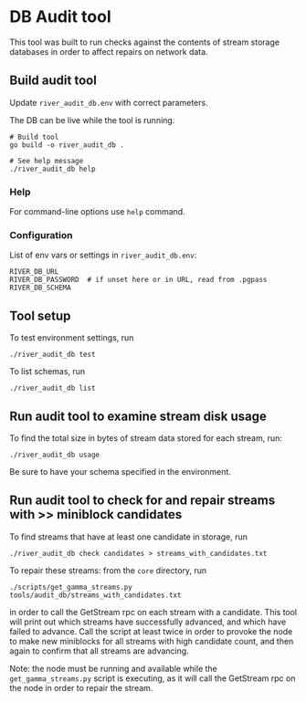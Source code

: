 # DB Audit tool

This tool was built to run checks against the contents of stream storage databases in order to affect repairs on network data.

## Build audit tool

Update `river_audit_db.env` with correct parameters.

The DB can be live while the tool is running.

    # Build tool
    go build -o river_audit_db .

    # See help message
    ./river_audit_db help

### Help

For command-line options use `help` command.

### Configuration

List of env vars or settings in `river_audit_db.env`:

    RIVER_DB_URL
    RIVER_DB_PASSWORD  # if unset here or in URL, read from .pgpass
    RIVER_DB_SCHEMA

## Tool setup

To test environment settings, run

    ./river_audit_db test

To list schemas, run

    ./river_audit_db list

## Run audit tool to examine stream disk usage

To find the total size in bytes of stream data stored for each stream, run:

    ./river_audit_db usage

Be sure to have your schema specified in the environment.

## Run audit tool to check for and repair streams with >> miniblock candidates

To find streams that have at least one candidate in storage, run

    ./river_audit_db check candidates > streams_with_candidates.txt

To repair these streams: from the `core` directory, run

    ./scripts/get_gamma_streams.py tools/audit_db/streams_with_candidates.txt

in order to call the GetStream rpc on each stream with a candidate. This tool will print out which streams have successfully advanced, and which have failed to advance. Call the script at least twice in order to provoke the node to make new miniblocks for all streams with high candidate count, and then again to confirm that all streams are advancing.

Note: the node must be running and available while the `get_gamma_streams.py` script is executing, as it will call the GetStream rpc on the node in order to repair the stream.
